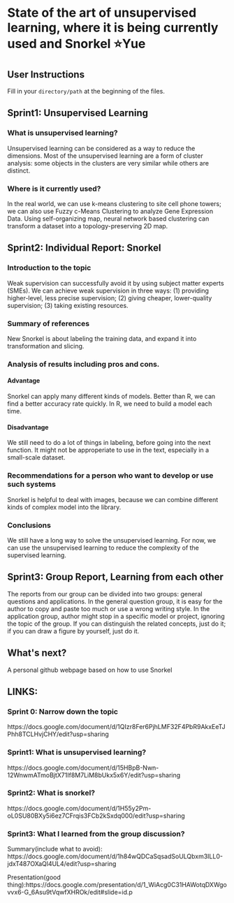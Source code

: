 State of the art of unsupervised learning, where it is being currently used and Snorkel :star:Yue
==
User Instructions
--
Fill in your `directory/path` at the beginning of the files.

Sprint1: Unsupervised Learning
--
### What is unsupervised learning?
<p> Unsupervised learning can be considered as a way to reduce the dimensions. Most of the unsupervised learning are a form of cluster analysis: some objects in the clusters are very similar while others are distinct. <p>
  
### Where is it currently used?
<p> In the real world, we can use k-means clustering to site cell phone towers; we can also use Fuzzy c-Means Clustering to analyze Gene Expression Data. Using self-organizing map, neural network based clustering can transform a dataset into a topology-preserving 2D map. <p>
  
Sprint2: Individual Report: Snorkel
--

### Introduction to the topic
<p> Weak supervision can successfully avoid it by using subject matter experts (SMEs). We can achieve weak supervision in three ways: (1) providing higher-level, less precise supervision; (2) giving cheaper, lower-quality supervision; (3) taking existing resources. <p>

### Summary of references
<p> New Snorkel is about labeling the training data, and expand it into transformation and slicing. <p>

### Analysis of results including pros and cons. 

#### Advantage
<p> Snorkel can apply many different kinds of models. Better than R, we can find a better accuracy rate quickly. In R, we need to build a model each time. <p>

#### Disadvantage
<p> We still need to do a lot of things in labeling, before going into the next function. It might not be approperiate to use in the text, especially in a small-scale dataset. <p>

### Recommendations for a person who want to develop or use such systems
<p> Snorkel is helpful to deal with images, because we can combine different kinds of complex model into the library. <p>
  
### Conclusions
<p> We still have a long way to solve the unsupervised learning. For now, we can use the unsupervised learning to reduce the complexity of the supervised learning. <p>

Sprint3: Group Report, Learning from each other
--
<p> The reports from our group can be divided into two groups: general questions and applications. In the general question group, it is easy for the author to copy and paste too much or use a wrong writing style. In the application group, author might stop in a specific model or project, ignoring the topic of the group. If you can distinguish the related concepts, just do it; if you can draw a figure by yourself, just do it. <p>
  
What's next?
--
<p> A personal github webpage based on how to use Snorkel <p>
   
LINKS:
--
### Sprint 0: Narrow down the topic
<p> https://docs.google.com/document/d/1QIzr8Fer6PjhLMF32F4PbR9AkxEeTJPhh8TCLHvjCHY/edit?usp=sharing <p>
  
### Sprint1: What is unsupervised learning?
<p> https://docs.google.com/document/d/15HBpB-Nwn-12WnwmATmoBjtX71If8M7LiM8bUkx5x6Y/edit?usp=sharing <p>
  
### Sprint2: What is snorkel?
<p>https://docs.google.com/document/d/1H55y2Pm-oL0SU80BXy5i6ez7CFrqis3FCb2kSxdq000/edit?usp=sharing <p>
  
### Sprint3: What I learned from the group discussion?
<p> Summary(include what to avoid): https://docs.google.com/document/d/1h84wQDCaSqsadSoULQbxm3ILL0-jdxT487OXaQl4UL4/edit?usp=sharing <p>
<p> Presentation(good thing):https://docs.google.com/presentation/d/1_WiAcg0C31HAWotqDXWgovvx6-G_6Asu9tVqwfXHROk/edit#slide=id.p <p>
